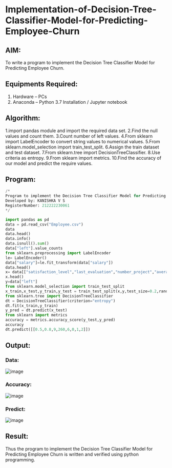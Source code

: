 # Implementation-of-Decision-Tree-Classifier-Model-for-Predicting-Employee-Churn

## AIM:
To write a program to implement the Decision Tree Classifier Model for Predicting Employee Churn.

## Equipments Required:
1. Hardware – PCs
2. Anaconda – Python 3.7 Installation / Jupyter notebook

## Algorithm:
1.import pandas module and import the required data set.
2.Find the null values and count them.
3.Count number of left values.
4.From sklearn import LabelEncoder to convert string values to numerical values.
5.From sklearn.model_selection import train_test_split.
6.Assign the train dataset and test dataset.
7.From sklearn.tree import DecisionTreeClassifier.
8.Use criteria as entropy.
9.From sklearn import metrics.
10.Find the accuracy of our model and predict the require values.

## Program:
```py
/*
Program to implement the Decision Tree Classifier Model for Predicting Employee Churn.
Developed by: KANISHKA V S
RegisterNumber: 212222230061 
*/
```
```py
import pandas as pd
data = pd.read_csv("Employee.csv")
data
data.head()
data.info()
data.isnull().sum()
data["left"].value_counts
from sklearn.preprocessing import LabelEncoder
le= LabelEncoder()
data["salary"]=le.fit_transform(data["salary"])
data.head()
x= data[["satisfaction_level","last_evaluation","number_project","average_montly_hours","time_spend_company","Work_accident","promotion_last_5years","salary"]]
x.head()
y=data["left"]
from sklearn.model_selection import train_test_split
x_train,x_test,y_train,y_test = train_test_split(x,y,test_size=0.2,random_state = 100)
from sklearn.tree import DecisionTreeClassifier
dt = DecisionTreeClassifier(criterion="entropy")
dt.fit(x_train,y_train)
y_pred = dt.predict(x_test)
from sklearn import metrics
accuracy = metrics.accuracy_score(y_test,y_pred)
accuracy
dt.predict([[0.5,0.8,9,260,6,0,1,2]])
```

## Output:
### Data:
![image](https://github.com/kanishka2305/Implementation-of-Decision-Tree-Classifier-Model-for-Predicting-Employee-Churn/assets/113497357/6ed5413a-2051-4c4c-ae7f-a2c6f6aa161e)

### Accuracy:
![image](https://github.com/kanishka2305/Implementation-of-Decision-Tree-Classifier-Model-for-Predicting-Employee-Churn/assets/113497357/30b1e7bb-c4ed-4888-ae89-a22d92500296)

### Predict:
![image](https://github.com/kanishka2305/Implementation-of-Decision-Tree-Classifier-Model-for-Predicting-Employee-Churn/assets/113497357/17d3ec06-af36-40e4-85d4-1d52547ed18a)



## Result:
Thus the program to implement the  Decision Tree Classifier Model for Predicting Employee Churn is written and verified using python programming.
